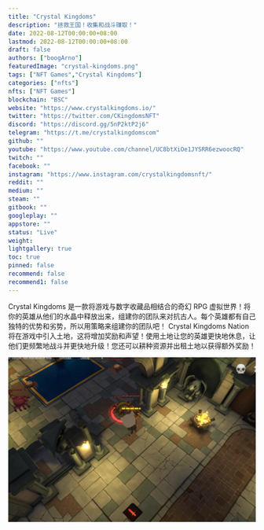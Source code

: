 ```yaml
---
title: "Crystal Kingdoms"
description: "拯救王国！收集和战斗赚取！"
date: 2022-08-12T00:00:00+08:00
lastmod: 2022-08-12T00:00:00+08:00
draft: false
authors: ["boogArno"]
featuredImage: "crystal-kingdoms.png"
tags: ["NFT Games","Crystal Kingdoms"]
categories: ["nfts"]
nfts: ["NFT Games"]
blockchain: "BSC"
website: "https://www.crystalkingdoms.io/"
twitter: "https://twitter.com/CKingdomsNFT"
discord: "https://discord.gg/5nP2ktP2j6"
telegram: "https://t.me/crystalkingdomscom"
github: ""
youtube: "https://www.youtube.com/channel/UC8btXiOe1JYSRR6ezwoocRQ"
twitch: ""
facebook: ""
instagram: "https://www.instagram.com/crystalkingdomsnft/"
reddit: ""
medium: ""
steam: ""
gitbook: ""
googleplay: ""
appstore: ""
status: "Live"
weight: 
lightgallery: true
toc: true
pinned: false
recommend: false
recommend1: false
---
```

Crystal Kingdoms 是一款将游戏与数字收藏品相结合的奇幻 RPG 虚拟世界！将你的英雄从他们的水晶中释放出来，组建你的团队来对抗古人。每个英雄都有自己独特的优势和劣势，所以用策略来组建你的团队吧！ Crystal Kingdoms Nation 将在游戏中引入土地，这将增加奖励和声望！使用土地让您的英雄更快地休息，让他们更频繁地战斗并更快地升级！您还可以耕种资源并出租土地以获得额外奖励！

![crystalkingdoms-dapp-games-bsc-image2_3f8f00468a4c156c1de9e9998223ba8e](crystalkingdoms-dapp-games-bsc-image2_3f8f00468a4c156c1de9e9998223ba8e.png)
